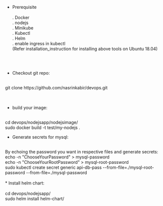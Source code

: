 * Prerequisite <br/><br/>
      . Docker <br/>
      . nodejs <br/>
      . Minikube<br/>
      . Kubectl <br/>
      . Helm <br/>
      . enable ingress in kubectl<br/>
	  (Refer installation_instruction for installing above tools on Ubuntu 18.04)<br/>
<br/>
<br/>

* Checkout git repo:<br/>
<br/>
			git clone https://github.com/nasrinkabir/devops.git<br/>
<br/>
<br/>

* build your image:<br/>
<br/>
			cd devops/nodejsapp/nodejsimage/<br/>
			sudo docker build -t test/my-nodejs . <br/>

* Generate secrets for mysql:<br/>
<br/>
		By echoing the password you want in respective files and generate secrets: <br/>
			echo -n "ChooseYourPassword" > mysql-password<br/>
			echo -n "ChooseYourRootPassword" > mysql-root-password<br/>
			sudo kubectl create secret generic api-db-pass --from-file=./mysql-root-password --from-file=./mysql-password<br/>
<br/>
* Install helm chart:<br/>
<br/>
			cd devops/nodejsapp/<br/>
			sudo helm install <RELEASE_NAME>  helm-chart/<br/>


